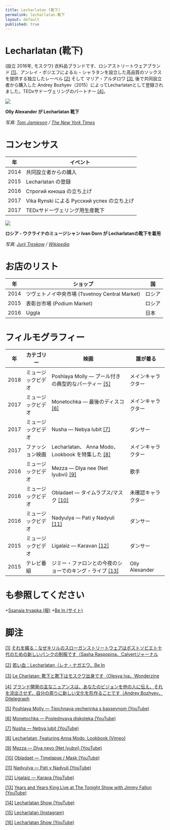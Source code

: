```yaml
---
title: Lecharlatan (靴下)
permalink: lecharlatan-靴下
layout: default
published: true
---
```


# Lecharlatan (靴下)

(設立	2016年, モスクワ) 衣料品ブランドです、ロシアストリートウェアブランド <span id="a1">[\[1\]](#f1)</span>、アンレイ・ボジエフによるル・シャラタンを設立した高品質のソックスを提供する独立したレーベル <span id="a2">[\[2\]](#f2)</span> そして マリア・アルダロワ <span id="a3">[\[3\]](#f3)</span>, 後で共同設立者から購入した Andrey Bozhyev（2015）によってLecharlatanとして登録されました。TEDxサドーヴェリングのパートナー <span id="a4">[\[4\]](#f4)</span>。

![](https://static01.nyt.com/images/2015/07/05/arts/05SNAPSHOT/05SNAPSHOT-blog427.jpg)

**Olly Alexander が Lecharlatan 靴下**

*写真: [Tom Jamieson](tom-jamieson) / [The New York Times](https://www.nytimes.com/2015/07/05/arts/music/olly-alexander-releases-his-debut-album-with-years-years)*

# コンセンサス

|年|イベント|
|----|---------|
|2014|共同設立者からの購入|
|2015|Lecharlatan の登録|
|2016|Строгий юноша の立ち上げ|
|2017|Vika Rynski による Русский успех の立ち上げ|
|2017|TEDxサドーヴェリング用生産靴下|

![](https://upload.wikimedia.org/wikipedia/commons/1/16/Иван_Дорн_фотосессия.png)

**ロシア - ウクライナのミュージシャン Ivan Dorn が Lecharlatanの靴下を着用**

*写真: [Jurij Treskow](/jurij-treskow) / [Wikipedia](https://en.wikipedia.org/wiki/Ivan_Dorn)*

# お店のリスト

|年|ショップ|国|
|----|---------|---|
|2014|ツヴェトノイ中央市場 (Tsvetnoy Central Market)|ロシア|
|2015|表彰台市場 (Podium Market)|ロシア|
|2016|Uggla|日本|

# フィルモグラフィー

|年|カテゴリー|映画|誰が着る|
|---|---|---|---|
|2018|ミュージックビデオ|Poshlaya Molly — プール付きの典型的なパーティー <span id="a5">[\[5\]](#f5)</span>|メインキャラクター|
|2017|ミュージックビデオ|Monetochka — 最後のディスコ <span id="a6">[\[6\]](#f6)</span>|メインキャラクター|
|2017|ミュージックビデオ|Nusha — Nebya lubit <span id="a7">[\[7\]](#f7)</span>|ダンサー|
|2017|ファッション映画|Lecharlatan、 Anna Modo、Lookbook を特集した <span id="a8">[\[8\]](#f8)</span>|メインキャラクター|
|2016|ミュージックビデオ|Mezza — Dlya nee (Net lyubvi) <span id="a9">[\[9\]](#f9)</span>|歌手|
|2016|ミュージックビデオ|Obladaet — タイムラプス/マスク <span id="a10">[\[10\]](#f10)</span>|未確認キャラクター|
|2016|ミュージックビデオ|Nadyulya — Pati y Nadyuli <span id="a11">[\[11\]](#f11)</span>|ダンサー|
|2015|ミュージックビデオ|Ligalaiz — Karavan <span id="a12">[\[12\]](#f12)</span>|ダンサー|
|2015|テレビ番組|ジミー・ファロンとの今夜のショーでのキング・ライブ <span id="a13">[\[13\]](#f13)</span>|Olly Alexander|

# も参照してください

+[Ssanaia tryapka (服)](ssanye-tryapki-clothes)
+[Be In (サイト)](be-in-site)

# 脚注

[[1]](#a1) <span id="f1"></span> [それを綴る：なぜキリルのスローガンストリートウェアはポストソビエト十代のための新しいパンクの制服です（Sasha Raspopina、Calvertジャーナル](http://calvertjournal.com/articles/show/6278/cyrillic-slogan-streetwear-clothing-rubchinskiy-vetements)

[[2]](#a2) <span id="f2"></span> [若い血：Lecharlatan（レナ・ナガエワ、Be In](http://www.be-in.ru/people/35783-lecharlatan)

[[3]](#a3) <span id="f3"></span> [Le Charlatan: 靴下と靴下はモスクワ出身です（Olesya Iva、Wonderzine](http://www.wonderzine.com/wonderzine/style/new_faces/200619-le-charlatan-socks)

[[4]](#a4) <span id="f4"></span> [ブランド開発の主なニュアンスは、あなたのビジョンを他の人に伝え、それを流出させず、自分の周りに新しい文化を形作ることです（Andrey Bozhyev、Ditelegraph](http://ditelegraph.ru/members/news/37)

[[5]](#a5) <span id="f5"></span> [Poshlaya Molly — Tipichnaya vecherinka s basseynom (YouTube)](https://www.youtube.com/watch?v=ccdHspHSJQ8)

[[6]](#a6) <span id="f6"></span> [Monetochka — Poslednyaya diskoteka (YouTube)](https://www.youtube.com/watch?v=lMWmUYAkxw8)

[[7]](#a7) <span id="f7"></span> [Nusha — Nebya lubit (YouTube)](https://www.youtube.com/watch?v=lMWmUYAkxw8)

[[8]](#a7) <span id="f8"></span> [Lecharlatan, Featuring Anna Modo, Lookbook (Vimeo)](https://vimeo.com/201676515)

[[9]](#a9) <span id="f9"></span> [Mezza — Dlya neyo (Net lyubvi) (YouTube)](https://www.youtube.com/watch?v=3IAPMqSPLIA)

[[10]](#a10) <span id="f10"></span> [Obladaet — Timelapse / Mask (YouTube)](https://www.youtube.com/watch?v=mK4Y_mOpdWk)

[[11]](#a11) <span id="f11"></span> [Nadyulya — Pati y Nadyuli (YouTube)](https://www.youtube.com/watch?v=SHkh7hOAhWI)

[[12]](#a12) <span id="f12"></span> [Ligalaiz — Karava (YouTube)](https://www.youtube.com/watch?v=ZBl9eMXKfDs)

[[13]](#a13) <span id="f13"></span> [Years and Years King Live at The Tonight Show with Jimmy Fallon (YouTube)](https://www.youtube.com/watch?v=BXFtLA5Cj0o)

[[14]](#a14) <span id="f14"></span> [Lecharlatan Show (YouTube)](https://www.youtube.com/channel/UCBR-dSrqop9Yb5neMGugH5A)

[[15]](#a15) <span id="15"></span> [Lecharlatan (Instagram)](https://www.instagram.com/lecharlatanru/)

[[16]](#a16) <span id="f16"></span> [Lecharlatan Show (YouTube)](https://www.youtube.com/channelUCBR-dSrqop9Yb5neMGugH5A/about)
